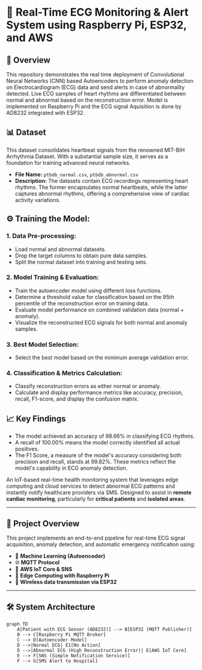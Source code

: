 # 💓 Real-Time ECG Monitoring & Alert System using Raspberry Pi, ESP32, and AWS
## 📌 Overview
This repository demonstrates the real time deployment of Convolutional Neural Networks (CNN) based Autoencoders to perform anomaly detection on Electrocardiogram (ECG) data and send alerts in case of abnormality detected. Live ECG samples of heart rhythms are differentiated between normal and abnormal based on the reconstruction error. Model is implemented on Raspberry Pi and the ECG signal Aquisition is done by AD8232 integrated with ESP32.

## 📊 Dataset
This dataset consolidates heartbeat signals from the renowned MIT-BIH Arrhythmia Dataset. With a substantial sample size, it serves as a foundation for training advanced neural networks.
- **File Name:** `ptbdb_normal.csv`, `ptbdb_abnormal.csv`
- **Description:** The datasets contain ECG recordings representing heart rhythms. The former encapsulates normal heartbeats, while the latter captures abnormal rhythms, offering a comprehensive view of cardiac activity variations.

## ⚙️ Training the Model:
### 1. Data Pre-processing:
- Load normal and abnormal datasets.
- Drop the target columns to obtain pure data samples.
- Split the normal dataset into training and testing sets.
### 2. Model Training & Evaluation:
- Train the autoencoder model using different loss functions.
- Determine a threshold value for classification based on the 95th percentile of the reconstruction error on training data.
- Evaluate model performance on combined validation data (normal + anomaly).
- Visualize the reconstructed ECG signals for both normal and anomaly samples.
### 3. Best Model Selection:
- Select the best model based on the minimum average validation error.
### 4. Classification & Metrics Calculation:
- Classify reconstruction errors as either normal or anomaly.
- Calculate and display performance metrics like accuracy, precision, recall, F1-score, and display the confusion matrix.

## 📈 Key Findings
* The model achieved an accuracy of 98.66% in classifying ECG rhythms.
* A recall of 100.00% means the model correctly identified all actual positives.
* The F1 Score, a measure of the model's accuracy considering both precision and recall, stands at 99.82%.
These metrics reflect the model's capability in ECG anomaly detection.



An IoT-based real-time health monitoring system that leverages edge computing and cloud services to detect abnormal ECG patterns and instantly notify healthcare providers via SMS. Designed to assist in **remote cardiac monitoring**, particularly for **critical patients** and **isolated areas**.  

---

## 🚀 Project Overview

This project implements an end-to-end pipeline for real-time ECG signal acquisition, anomaly detection, and automatic emergency notification using:

- 🧠 **Machine Learning (Autoencoder)**
- 🌐 **MQTT Protocol**
- 🧾 **AWS IoT Core & SNS**
- 🧠 **Edge Computing with Raspberry Pi**
- 📡 **Wireless data transmission via ESP32**

---

## 🛠️ System Architecture

```mermaid
graph TD
    A[Patient with ECG Sensor (AD8232)] --> B[ESP32 (MQTT Publisher)]
    B --> C[Raspberry Pi MQTT Broker]
    C --> D[Autoencoder Model]
    D -->|Normal ECG| E1[No Action]
    D -->|Abnormal ECG (High Reconstruction Error)| E[AWS IoT Core]
    E --> F[SNS (Simple Notification Service)]
    F --> G[SMS Alert to Hospital]
